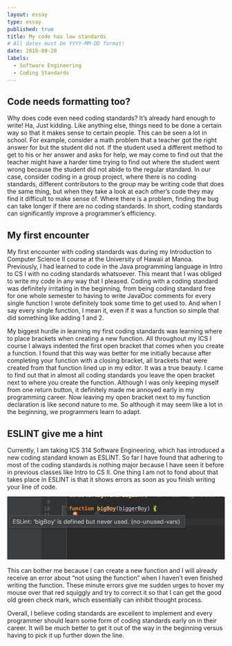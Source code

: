 ```yaml
---
layout: essay
type: essay
published: true
title: My code has low standards
# All dates must be YYYY-MM-DD format!
date: 2018-09-20
labels:
  - Software Engineering
  - Coding Standards
---
```


## Code needs formatting too?

Why does code even need coding standards? It’s already hard enough to write! Ha, Just kidding. Like anything else, things need to be done a certain way so that it makes sense to certain people. This can be seen a lot in school. For example, consider a math problem that a teacher got the right answer for but the student did not. If the student used a different method to get to his or her answer and asks for help, we may come to find out that the teacher might have a harder time trying to find out where the student went wrong because the student did not abide to the regular standard. In our case, consider coding in a group project, where there is no coding standards, different contributors to the group may be writing code that does the same thing, but when they take a look at each other’s code they may find it difficult to make sense of. Where there is a problem, finding the bug can take longer if there are no coding standards. In short, coding standards can significantly improve a programmer’s efficiency.

## My first encounter
My first encounter with coding standards was during my Introduction to Computer Science II course at the University of Hawaii at Manoa. Previously, I had learned to code in the Java programming language in Intro to CS I with no coding standards whatsoever. This meant that I was obliged to write my code in any way that I pleased. Coding with a coding standard was definitely irritating in the beginning, from being coding standard free for one whole semester to having to write JavaDoc comments for every single function I wrote definitely took some time to get used to. And when I say every single function, I mean it, even if it was a function so simple that did something like adding 1 and 2. 

My biggest hurdle in learning my first coding standards was learning where to place brackets when creating a new function. All throughout my ICS I course I always indented the first open bracket that comes when you create a function. I found that this way was better for me initially because after completing your function with a closing bracket, all brackets that were created from that function lined up in my editor. It was a true beauty. I came to find out that in almost all coding standards you leave the open bracket next to where you create the function. Although I was only keeping myself from one return button, it definitely made me annoyed early in my programming career. Now leaving my open bracket next to my function declaration is like second nature to me. So although it may seem like a lot in the beginning, we programmers learn to adapt.



## ESLINT give me a hint
Currently, I am taking ICS 314 Software Engineering, which has introduced a new coding standard known as ESLINT. So far I have found that adhering to most of the coding standards is nothing major because I have seen it before in previous classes like Intro to CS II. One thing I am not to fond about that takes place in ESLINT is that it shows errors as soon as you finish writing your line of code.

<img class="ui medium middle floated image" src="../images/whatisthefunction.png">

This can bother me because I can create a new function and I will already receive an error about “not using the function” when I haven’t even finished writing the function. These minute errors give me sudden urges to hover my mouse over that red squiggly and try to correct it so that I can get the good old green check mark, which essentially can inhibit thought process. 


Overall, I believe coding standards are excellent to implement and every programmer should learn some form of coding standards early on in their career. It will be much better to get it out of the way in the beginning versus having to pick it up further down the line. 
